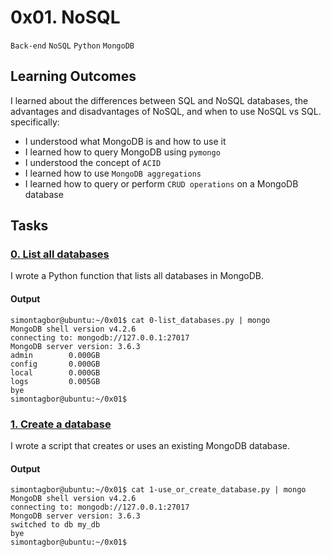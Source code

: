 # 0x01. NoSQL
`Back-end` `NoSQL` `Python` `MongoDB`

## Learning Outcomes
I learned about the differences between SQL and NoSQL databases, the advantages and disadvantages of NoSQL, and when to use NoSQL vs SQL.
specifically:
- I understood what MongoDB is and how to use it
- I learned how to query MongoDB using `pymongo`
- I understood the concept of `ACID` 
- I learned how to use `MongoDB aggregations`
- I learned how to query or perform `CRUD operations` on a MongoDB database


## Tasks
### [0. List all databases](./0-list_databases.py)
I wrote a Python function that lists all databases in MongoDB.

#### Output
```
simontagbor@ubuntu:~/0x01$ cat 0-list_databases.py | mongo
MongoDB shell version v4.2.6
connecting to: mongodb://127.0.0.1:27017
MongoDB server version: 3.6.3
admin        0.000GB
config       0.000GB
local        0.000GB
logs         0.005GB
bye
simontagbor@ubuntu:~/0x01$
```

### [1. Create a database](./1-use_or_create_database.py)
I wrote a script that creates or uses an existing MongoDB database.

#### Output
```
simontagbor@ubuntu:~/0x01$ cat 1-use_or_create_database.py | mongo
MongoDB shell version v4.2.6
connecting to: mongodb://127.0.0.1:27017
MongoDB server version: 3.6.3
switched to db my_db
bye
simontagbor@ubuntu:~/0x01$
```
